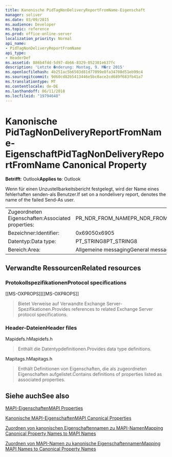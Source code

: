 ```yaml
---
title: Kanonische PidTagNonDeliveryReportFromName-Eigenschaft
manager: soliver
ms.date: 03/09/2015
ms.audience: Developer
ms.topic: reference
ms.prod: office-online-server
localization_priority: Normal
api_name:
- PidTagNonDeliveryReportFromName
api_type:
- HeaderDef
ms.assetid: 886b4fdd-5d97-4b66-8329-052301e637fc
description: 'Letzte �nderung: Montag, 9. M�rz 2015'
ms.openlocfilehash: 4b251ac5b6503d81d77099e8fa34708d51eb99c4
ms.sourcegitcommit: 9d60cd82b5413446e5bc8ace2cd689f683fb41a7
ms.translationtype: MT
ms.contentlocale: de-DE
ms.lasthandoff: 06/11/2018
ms.locfileid: "19794648"
---
```

# <a name="pidtagnondeliveryreportfromname-canonical-property"></a><span data-ttu-id="be7e0-103">Kanonische PidTagNonDeliveryReportFromName-Eigenschaft</span><span class="sxs-lookup"><span data-stu-id="be7e0-103">PidTagNonDeliveryReportFromName Canonical Property</span></span>

  
  
<span data-ttu-id="be7e0-104">**Betrifft**: Outlook</span><span class="sxs-lookup"><span data-stu-id="be7e0-104">**Applies to**: Outlook</span></span> 
  
<span data-ttu-id="be7e0-105">Wenn für einen Unzustellbarkeitsbericht festgelegt, wird der Name eines fehlerhaften senden-als Benutzer.</span><span class="sxs-lookup"><span data-stu-id="be7e0-105">If set on a nondelivery report, denotes the name of the failed Send-As user.</span></span>
  
|||
|:-----|:-----|
|<span data-ttu-id="be7e0-106">Zugeordneten Eigenschaften:</span><span class="sxs-lookup"><span data-stu-id="be7e0-106">Associated properties:</span></span>  <br/> |<span data-ttu-id="be7e0-107">PR_NDR_FROM_NAME</span><span class="sxs-lookup"><span data-stu-id="be7e0-107">PR_NDR_FROM_NAME</span></span>  <br/> |
|<span data-ttu-id="be7e0-108">Bezeichner:</span><span class="sxs-lookup"><span data-stu-id="be7e0-108">Identifier:</span></span>  <br/> |<span data-ttu-id="be7e0-109">0x6905</span><span class="sxs-lookup"><span data-stu-id="be7e0-109">0x6905</span></span>  <br/> |
|<span data-ttu-id="be7e0-110">Datentyp:</span><span class="sxs-lookup"><span data-stu-id="be7e0-110">Data type:</span></span>  <br/> |<span data-ttu-id="be7e0-111">PT_STRING8</span><span class="sxs-lookup"><span data-stu-id="be7e0-111">PT_STRING8</span></span>  <br/> |
|<span data-ttu-id="be7e0-112">Bereich:</span><span class="sxs-lookup"><span data-stu-id="be7e0-112">Area:</span></span>  <br/> |<span data-ttu-id="be7e0-113">Allgemeine messaging</span><span class="sxs-lookup"><span data-stu-id="be7e0-113">General messaging</span></span>  <br/> |
   
## <a name="related-resources"></a><span data-ttu-id="be7e0-114">Verwandte Ressourcen</span><span class="sxs-lookup"><span data-stu-id="be7e0-114">Related resources</span></span>

### <a name="protocol-specifications"></a><span data-ttu-id="be7e0-115">Protokollspezifikationen</span><span class="sxs-lookup"><span data-stu-id="be7e0-115">Protocol specifications</span></span>

<span data-ttu-id="be7e0-116">[[MS-OXPROPS]]</span><span class="sxs-lookup"><span data-stu-id="be7e0-116">[[MS-OXPROPS]]</span></span> 
  
> <span data-ttu-id="be7e0-117">Bietet Verweise auf Verwandte Exchange Server-Spezifikationen.</span><span class="sxs-lookup"><span data-stu-id="be7e0-117">Provides references to related Exchange Server protocol specifications.</span></span>
    
### <a name="header-files"></a><span data-ttu-id="be7e0-118">Header-Dateien</span><span class="sxs-lookup"><span data-stu-id="be7e0-118">Header files</span></span>

<span data-ttu-id="be7e0-119">Mapidefs.h</span><span class="sxs-lookup"><span data-stu-id="be7e0-119">Mapidefs.h</span></span>
  
> <span data-ttu-id="be7e0-120">Enthält die Datentypdefinitionen.</span><span class="sxs-lookup"><span data-stu-id="be7e0-120">Provides data type definitions.</span></span>
    
<span data-ttu-id="be7e0-121">Mapitags.h</span><span class="sxs-lookup"><span data-stu-id="be7e0-121">Mapitags.h</span></span>
  
> <span data-ttu-id="be7e0-122">Enthält Definitionen von Eigenschaften, die als zugeordneten Eigenschaften aufgelistet.</span><span class="sxs-lookup"><span data-stu-id="be7e0-122">Contains definitions of properties listed as associated properties.</span></span>
    
## <a name="see-also"></a><span data-ttu-id="be7e0-123">Siehe auch</span><span class="sxs-lookup"><span data-stu-id="be7e0-123">See also</span></span>



[<span data-ttu-id="be7e0-124">MAPI-Eigenschaften</span><span class="sxs-lookup"><span data-stu-id="be7e0-124">MAPI Properties</span></span>](mapi-properties.md)
  
[<span data-ttu-id="be7e0-125">Kanonische MAPI-Eigenschaften</span><span class="sxs-lookup"><span data-stu-id="be7e0-125">MAPI Canonical Properties</span></span>](mapi-canonical-properties.md)
  
[<span data-ttu-id="be7e0-126">Zuordnen von kanonischen Eigenschaftennamen zu MAPI-Namen</span><span class="sxs-lookup"><span data-stu-id="be7e0-126">Mapping Canonical Property Names to MAPI Names</span></span>](mapping-canonical-property-names-to-mapi-names.md)
  
[<span data-ttu-id="be7e0-127">Zuordnen von MAPI-Namen zu kanonische Eigenschaftennamen</span><span class="sxs-lookup"><span data-stu-id="be7e0-127">Mapping MAPI Names to Canonical Property Names</span></span>](mapping-mapi-names-to-canonical-property-names.md)

